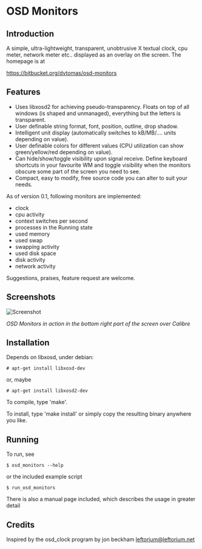 # OSD Monitors

## Introduction

A simple, ultra-lightweight, transparent, unobtrusive X textual clock, cpu meter, network meter etc.. displayed as an overlay on the screen. The homepage is at

https://bitbucket.org/dvtomas/osd-monitors

## Features

 * Uses libxosd2 for achieving pseudo-transparency. Floats  on  top  of all  windows  (is  shaped and unmanaged), everything but the letters is transparent.
 * User definable string format, font, position, outline, drop  shadow.
 * Intelligent unit display (automatically switches to kB/MB/.... units depending on value).
 * User definable colors for different values (CPU utilization can show green/yellow/red depending on value).
 * Can hide/show/toggle visibility upon signal receive. Define keyboard shortcuts in your favourite WM and toggle visibility when the  monitors obscure some part of the screen you need to see.
 *  Compact, easy to modify, free source code you can alter to suit your needs.

As of version 0.1, following monitors are implemented:

 * clock
 * cpu activity
 * context switches per second
 * processes in the Running state
 * used memory
 * used swap
 * swapping activity
 * used disk space
 * disk activity
 * network activity

Suggestions, praises, feature request are welcome.

## Screenshots

![Screenshot](https://bitbucket.org/repo/yRjnqq/images/2949097411-osd-monitors-screenshot.png)

*OSD Monitors in action in the bottom right part of the screen over Calibre*

## Installation

Depends on libxosd, under debian:

```
# apt-get install libxosd-dev
```

or, maybe


```
# apt-get install libxosd2-dev
```

To compile, type 'make'.

To install, type 'make install' or simply copy the resulting binary anywhere
you like.

## Running

To run, see 

```
$ osd_monitors --help 
```

or the included example script 

```
$ run_osd_monitors
```

There is also a manual page included, which describes the usage in greater detail


## Credits

Inspired by the osd_clock program by jon beckham <leftorium@leftorium.net>